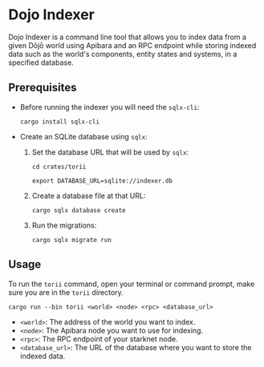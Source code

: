 # Dojo Indexer

Dojo Indexer is a command line tool that allows you to index data from a given Dōjō world using Apibara and an RPC endpoint while storing indexed data such as the world's components, entity states and systems, in a specified database.

## Prerequisites
- Before running the indexer you will need the `sqlx-cli`:

    ```
    cargo install sqlx-cli
    ```
- Create an SQLite database using `sqlx`:

  1. Set the database URL that will be used by `sqlx`:

     ```
     cd crates/torii
     ```  

     ```
     export DATABASE_URL=sqlite://indexer.db
     ```

  2. Create a database file at that URL:

     ```
     cargo sqlx database create
     ```

  3. Run the migrations:

     ```
     cargo sqlx migrate run
     ```

## Usage

To run the `torii` command, open your terminal or command prompt, make sure you are in the `torii` directory.


```
cargo run --bin torii <world> <node> <rpc> <database_url>
```

- `<world>`: The address of the world you want to index.
- `<node>`: The Apibara node you want to use for indexing.
- `<rpc>`: The RPC endpoint of your starknet node.
- `<database_url>`: The URL of the database where you want to store the indexed data.
